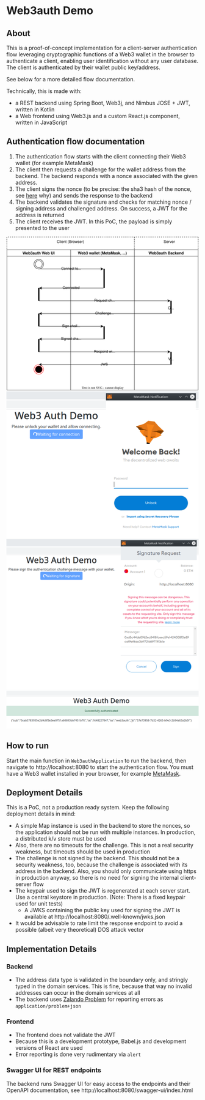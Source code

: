 # Web3auth Demo

## About
This is a proof-of-concept implementation for a client-server authentication flow leveraging cryptographic functions of a Web3 wallet in the browser to authenticate a client, enabling user identification without any user database. The client is authenticated by their wallet public key/address.

See below for a more detailed flow documentation.

Technically, this is made with:
* a REST backend using Spring Boot, Web3j, and Nimbus JOSE + JWT, written in Kotlin
* a Web frontend using Web3.js and a custom React.js component, written in JavaScript

## Authentication flow documentation

1. The authentication flow starts with the client connecting their Web3 wallet (for example MetaMask)
2. The client then requests a challenge for the wallet address from the backend. The backend responds with a nonce associated with the given address.
3. The client signs the nonce (to be precise: the sha3 hash of the nonce, see [here](https://github.com/MetaMask/providers/issues/199) why) and sends the response to the backend
4. The backend validates the signature and checks for matching nonce / signing address and challenged address. On success, a JWT for the address is returned
5. The client receives the JWT. In this PoC, the payload is simply presented to the user

![Authentication flow diagram](docs/web3auth-flow.drawio.svg)
![Connect](docs/01_connect.png)
![Sign](docs/03_sign.png)
![Success](docs/04_authenticated.png)

## How to run
Start the main function in `Web3authApplication` to run the backend, then navigate to http://localhost:8080 to start the authentication flow. You must have a Web3 wallet installed in your browser, for example [MetaMask](https://metamask.io/).

## Deployment Details

This is a PoC, not a production ready system. Keep the following deployment details in mind:

* A simple Map instance is used in the backend to store the nonces, so the application should not be run with multiple instances. In production, a distributed k/v store must be used
* Also, there are no timeouts for the challenge. This is not a real security weakness, but timeouts should be used in production
* The challenge is not signed by the backend. This should not be a security weakness, too, because the challenge is associated with its address in the backend. Also, you should only communicate using https in production anyway, so there is no need for signing the internal client-server flow
* The keypair used to sign the JWT is regenerated at each server start. Use a central keystore in production. (Note: There is a fixed keypair used for unit tests)
  * A JWKS containing the public key used for signing the JWT is available at http://localhost:8080/.well-known/jwks.json 
* It would be advisable to rate limit the response endpoint to avoid a possible (albeit very theoretical) DOS attack vector

## Implementation Details

### Backend
* The address data type is validated in the boundary only, and stringly typed in the domain services. This is fine, because that way no invalid addresses can occur in the domain services at all
* The backend uses [Zalando Problem](https://github.com/zalando/problem) for reporting errors as `application/problem+json`

### Frontend
* The frontend does not validate the JWT
* Because this is a development prototype, Babel.js and development versions of React are used
* Error reporting is done very rudimentary via `alert`

### Swagger UI for REST endpoints
The backend runs Swagger UI for easy access to the endpoints and their OpenAPI documentation, see http://localhost:8080/swagger-ui/index.html
